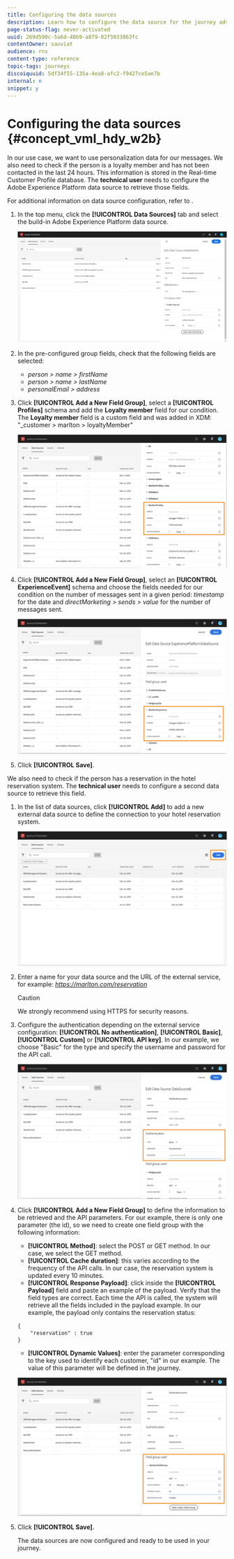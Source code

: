 ```yaml
---
title: Configuring the data sources
description: Learn how to configure the data source for the journey advanced use case
page-status-flag: never-activated
uuid: 269d590c-5a6d-40b9-a879-02f5033863fc
contentOwner: sauviat
audience: rns
content-type: reference
topic-tags: journeys
discoiquuid: 5df34f55-135a-4ea8-afc2-f9427ce5ae7b
internal: n
snippet: y
---
```


# Configuring the data sources {#concept_vml_hdy_w2b}

In our use case, we want to use personalization data for our messages. We also need to check if the person is a loyalty member and has not been contacted in the last 24 hours. This information is stored in the Real-time Customer Profile database. The **technical user** needs to configure the Adobe Experience Platform data source to retrieve those fields.

For additional information on data source configuration, refer to [](../datasource/about-data-sources.md).

1. In the top menu, click the **[!UICONTROL Data Sources]** tab and select the build-in Adobe Experience Platform data source.

    ![](../assets/journey23.png)

1. In the pre-configured group fields, check that the following fields are selected:

    * _person > name > firstName_
    * _person > name > lastName_
    * _personalEmail > address_

1. Click **[!UICONTROL Add a New Field Group]**, select a **[!UICONTROL Profiles]** schema and add the **Loyalty member** field for our condition. The **Loyalty member** field is a custom field and was added in XDM: "_customer > marlton > loyaltyMember"

    ![](../assets/journeyuc2_6.png)

1. Click **[!UICONTROL Add a New Field Group]**, select an **[!UICONTROL ExperienceEvent]** schema and choose the fields needed for our condition on the number of messages sent in a given period: _timestamp_ for the date and _directMarketing > sends > value_ for the number of messages sent.

    ![](../assets/journeyuc2_7.png)

1. Click **[!UICONTROL Save]**.

We also need to check if the person has a reservation in the hotel reservation system. The **technical user** needs to configure a second data source to retrieve this field.

1. In the list of data sources, click **[!UICONTROL Add]** to add a new external data source to define the connection to your hotel reservation system.

    ![](../assets/journeyuc2_9.png)

1. Enter a name for your data source and the URL of the external service, for example: _https://marlton.com/reservation_

    >[!CAUTION]
    >
    >We strongly recommend using HTTPS for security reasons.

1. Configure the authentication depending on the external service configuration: **[!UICONTROL No authentication]**, **[!UICONTROL Basic]**, **[!UICONTROL Custom]** or **[!UICONTROL API key]**. In our example, we choose "Basic" for the type and specify the username and password for the API call.

    ![](../assets/journeyuc2_10.png)

1. Click **[!UICONTROL Add a New Field Group]** to define the information to be retrieved and the API parameters. For our example, there is only one parameter (the id), so we need to create one field group with the following information:

    * **[!UICONTROL Method]**: select the POST or GET method. In our case, we select the GET method.
    * **[!UICONTROL Cache duration]**: this varies according to the frequency of the API calls. In our case, the reservation system is updated every 10 minutes.
    * **[!UICONTROL Response Payload]**: click inside the **[!UICONTROL Payload]** field and paste an example of the payload. Verify that the field types are correct. Each time the API is called, the system will retrieve all the fields included in the payload example. In our example, the payload only contains the reservation status:

    ```
    {
        "reservation" : true
    }
    ```

    * **[!UICONTROL Dynamic Values]**: enter the parameter corresponding to the key used to identify each customer, "id" in our example. The value of this parameter will be defined in the journey.

    ![](../assets/journeyuc2_11.png)

1. Click **[!UICONTROL Save]**.

    The data sources are now configured and ready to be used in your journey.
